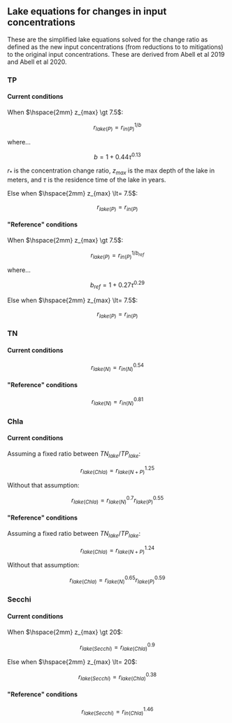 ## Lake equations for changes in input concentrations
These are the simplified lake equations solved for the change ratio as defined as the new input concentrations (from reductions to to mitigations) to the original input concentrations. These are derived from Abell et al 2019 and Abell et al 2020.

### TP
#### Current conditions
When $\hspace{2mm} z_{max} \gt 7.5$:

$$
r_{lake(P)} = r_{in(P)}^{1/b}
$$

where...

$$
b = 1 + 0.44 \tau^{0.13}
$$

$r_{*}$ is the concentration change ratio, $z_{max}$ is the max depth of the lake in meters, and $\tau$ is the residence time of the lake in years.

Else when $\hspace{2mm} z_{max} \lt= 7.5$:

$$
r_{lake(P)} = r_{in(P)}
$$

#### "Reference" conditions
When $\hspace{2mm} z_{max} \gt 7.5$:

$$
r_{lake(P)} = r_{in(P)}^{1/b_{ref}}
$$

where...

$$
b_{ref} = 1 + 0.27 \tau^{0.29}
$$

Else when $\hspace{2mm} z_{max} \lt= 7.5$:

$$
r_{lake(P)} = r_{in(P)}
$$

### TN
#### Current conditions

$$
r_{lake(N)} = r_{in(N)}^{0.54}
$$

#### "Reference" conditions

$$
r_{lake(N)} = r_{in(N)}^{0.81}
$$

### Chla
#### Current conditions
Assuming a fixed ratio between $TN_{lake}/TP_{lake}$:

$$
r_{lake(Chla)} = r_{lake(N+P)}^{1.25}
$$

Without that assumption:

$$
r_{lake(Chla)} = r_{lake(N)}^{0.7} r_{lake(P)}^{0.55}
$$

#### "Reference" conditions
Assuming a fixed ratio between $TN_{lake}/TP_{lake}$:

$$
r_{lake(Chla)} = r_{lake(N+P)}^{1.24}
$$

Without that assumption:

$$
r_{lake(Chla)} = r_{lake(N)}^{0.65} r_{lake(P)}^{0.59}
$$

### Secchi
#### Current conditions
When $\hspace{2mm} z_{max} \gt 20$:

$$
r_{lake(Secchi)} = r_{lake(Chla)}^{0.9}
$$

Else when $\hspace{2mm} z_{max} \lt= 20$:

$$
r_{lake(Secchi)} = r_{lake(Chla)}^{0.38}
$$

#### "Reference" conditions

$$
r_{lake(Secchi)} = r_{in(Chla)}^{1.46}
$$










































